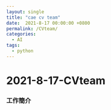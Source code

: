 ```yaml
---
layout: single
title: "cae cv team"
date:  2021-8-17 00:00:00 +0800
permalink: /CVteam/
categories: 
  - AI
tags:
  - python
---
```

# 2021-8-17-CVteam

### 工作簡介
